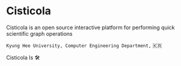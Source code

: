 # Cisticola
Cisticola is an open source interactive platform for performing quick scientific graph operations

`Kyung Hee University, Computer Engineering Department,` :kr:

Cisticola Is :hammer_and_wrench:
